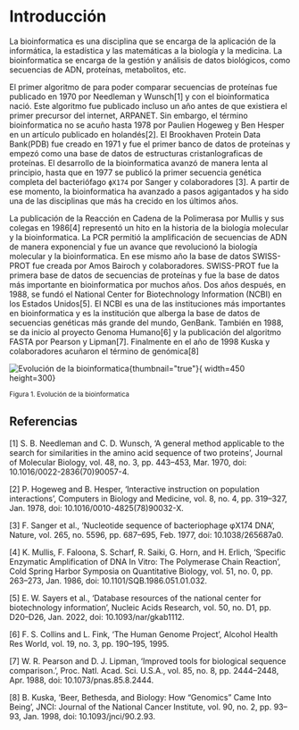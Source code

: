 # Introducción

La bioinformatica es una disciplina que se encarga de la aplicación de la informática, la estadística y las matemáticas a la biología y la medicina. La bioinformatica se encarga de la gestión y análisis de datos biológicos, como secuencias de ADN, proteínas, metabolitos, etc.


El primer algoritmo de para poder comparar secuencias de proteínas fue publicado en 1970 por Needleman y Wunsch[1] y con el bioinformatica nació.
Este algoritmo fue publicado incluso un año antes de que existiera el primer precursor del internet, ARPANET. Sin embargo, el término bioinformatica no se acuño hasta 1978 por Paulien Hogeweg y Ben Hesper en un artículo publicado en holandés[2].
El Brookhaven Protein Data Bank(PDB) fue creado en 1971 y fue el primer banco de datos de proteínas y empezó como una base de datos de estructuras cristanlograficas de proteínas. El desarrollo de la bioinformatica avanzó de manera lenta al principio, hasta que en 1977 se publicó la primer secuencia genética completa del bacteriófago `ϕX174` por Sanger y colaboradores [3]. 
A partir de ese momento, la bioinformatica ha avanzado a pasos agigantados y ha sido una de las disciplinas que más ha crecido en los últimos años.

La publicación de la Reacción en Cadena de la Polimerasa por Mullis y sus colegas en 1986[4] representó un hito en la historia de la biología molecular y la bioinformatica. La PCR permitió la amplificación de secuencias de ADN de manera exponencial y fue un avance que revolucionó la biología molecular y la bioinformatica.
En ese mismo año la base de datos SWISS-PROT fue creada por Amos Bairoch y colaboradores. SWISS-PROT fue la primera base de datos de secuencias de proteínas y fue la base de datos más importante en bioinformatica por muchos años.
Dos años después, en 1988, se fundó el National Center for Biotechnology Information (NCBI) en los Estados Unidos[5]. El NCBI es una de las instituciones más importantes en bioinformatica y es la institución que alberga la base de datos de secuencias genéticas más grande del mundo, GenBank.
También en 1988, se da inicio al proyecto Genoma Humano[6] y la publicación del algoritmo FASTA por Pearson y Lipman[7].
Finalmente en el año de 1998 Kuska y colaboradores acuñaron el término de genómica[8]


![Evolución de la bioinformatica](img.png){thumbnail="true"}{ width=450 height=300}

<sub>Figura 1. Evolución de la bioinformatica</sub>

## Referencias
[1] S. B. Needleman and C. D. Wunsch, ‘A general method applicable to the search for similarities in the amino acid sequence of two proteins’, Journal of Molecular Biology, vol. 48, no. 3, pp. 443–453, Mar. 1970, doi: 10.1016/0022-2836(70)90057-4.

[2] P. Hogeweg and B. Hesper, ‘Interactive instruction on population interactions’, Computers in Biology and Medicine, vol. 8, no. 4, pp. 319–327, Jan. 1978, doi: 10.1016/0010-4825(78)90032-X.

[3] F. Sanger et al., ‘Nucleotide sequence of bacteriophage φX174 DNA’, Nature, vol. 265, no. 5596, pp. 687–695, Feb. 1977, doi: 10.1038/265687a0.

[4] K. Mullis, F. Faloona, S. Scharf, R. Saiki, G. Horn, and H. Erlich, ‘Specific Enzymatic Amplification of DNA In Vitro: The Polymerase Chain Reaction’, Cold Spring Harbor Symposia on Quantitative Biology, vol. 51, no. 0, pp. 263–273, Jan. 1986, doi: 10.1101/SQB.1986.051.01.032.

[5] E. W. Sayers et al., ‘Database resources of the national center for biotechnology information’, Nucleic Acids Research, vol. 50, no. D1, pp. D20–D26, Jan. 2022, doi: 10.1093/nar/gkab1112.

[6] F. S. Collins and L. Fink, ‘The Human Genome Project’, Alcohol Health Res World, vol. 19, no. 3, pp. 190–195, 1995.

[7] W. R. Pearson and D. J. Lipman, ‘Improved tools for biological sequence comparison.’, Proc. Natl. Acad. Sci. U.S.A., vol. 85, no. 8, pp. 2444–2448, Apr. 1988, doi: 10.1073/pnas.85.8.2444.

[8] B. Kuska, ‘Beer, Bethesda, and Biology: How “Genomics” Came Into Being’, JNCI: Journal of the National Cancer Institute, vol. 90, no. 2, pp. 93–93, Jan. 1998, doi: 10.1093/jnci/90.2.93.

